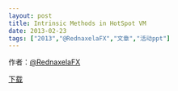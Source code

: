 ```yaml
---
layout: post
title: Intrinsic Methods in HotSpot VM
date: 2013-02-23
tags: ["2013","@RednaxelaFX","文章","活动ppt"]
---
```


作者：[@RednaxelaFX](http://weibo.com/u/2164690772)

[下载](http://greenteajug.github.io/images/GreenTeaJUG-HotSpotIntrinsics.02232013.pdf)